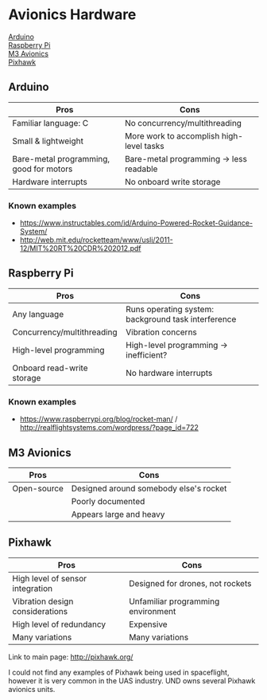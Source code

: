 # Avionics Hardware

[Arduino](#arduino)  
[Raspberry Pi](#raspberry-pi)   
[M3 Avionics](#m3-avionics)  
[Pixhawk](#pixhawk)  

## Arduino

| Pros          | Cons          |
| ------------- | ------------- |
| Familiar language: C | No concurrency/multithreading |
| Small & lightweight | More work to accomplish high-level tasks |
| Bare-metal programming, good for motors | Bare-metal programming -> less readable |
| Hardware interrupts | No onboard write storage |

### Known examples

- https://www.instructables.com/id/Arduino-Powered-Rocket-Guidance-System/
- http://web.mit.edu/rocketteam/www/usli/2011-12/MIT%20RT%20CDR%202012.pdf

## Raspberry Pi

| Pros          | Cons          |
| ------------- | ------------- |
| Any language | Runs operating system: background task interference |
| Concurrency/multithreading | Vibration concerns |
| High-level programming | High-level programming -> inefficient? |
| Onboard read-write storage | No hardware interrupts |


### Known examples

- https://www.raspberrypi.org/blog/rocket-man/ / http://realflightsystems.com/wordpress/?page_id=722

## M3 Avionics

| Pros          | Cons          |
| ------------- | ------------- |
| Open-source | Designed around somebody else's rocket |
| | Poorly documented |
| | Appears large and heavy |

## Pixhawk

| Pros          | Cons          |
| ------------- | ------------- |
| High level of sensor integration | Designed for drones, not rockets |
| Vibration design considerations | Unfamiliar programming environment |
| High level of redundancy | Expensive |
| Many variations | Many variations |

Link to main page: http://pixhawk.org/

I could not find any examples of Pixhawk being used in spaceflight, however it is very common in the UAS industry.  UND owns several Pixhawk avionics units.
